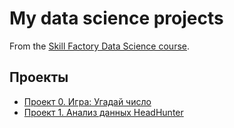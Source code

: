 # My data science projects

From the [Skill Factory Data Science course](https://skillfactory.ru/data-science-specialization).

## Проекты

* [Проект 0. Игра: Угадай число](https://github.com/Marakassa/sf_data_science/tree/main/project_0)
* [Проект 1. Анализ данных HeadHunter](https://github.com/Marakassa/sf_data_science/tree/main/project_1)


